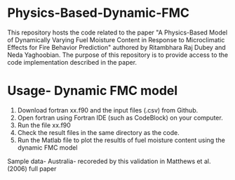 # Physics-Based-Dynamic-FMC
This repository hosts the code related to the paper "A Physics-Based Model of Dynamically Varying Fuel Moisture Content in Response to Microclimatic Effects for Fire Behavior Prediction" authored by Ritambhara Raj Dubey and Neda Yaghoobian. The purpose of this repository is to provide access to the code implementation described in the paper.

# Usage- Dynamic FMC model
1. Download fortran xx.f90 and the input files (.csv) from Github.
2. Open fortran using Fortran IDE (such as CodeBlock) on your computer.
3. Run the file xx.f90
4. Check the result files in the same directory as the code.
5. Run the Matlab file to plot the resultls of fuel moisture content using the dynamic FMC model

Sample data-
Australia- recoreded by this 
validation in Matthews et al. (2006) full paper
